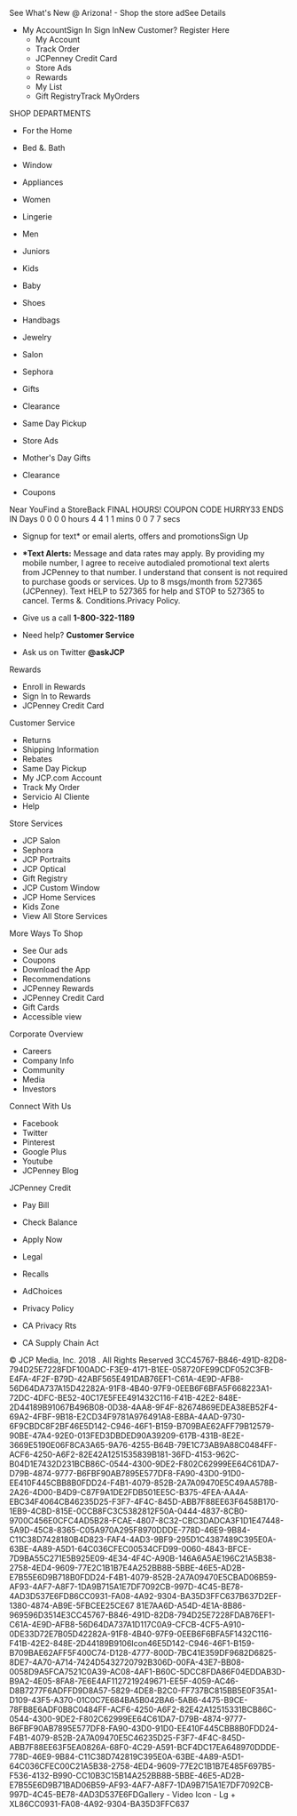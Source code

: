 See What's New @ Arizona! - Shop the store adSee Details

*   My AccountSign In Sign InNew Customer? Register Here
    *   My Account
    *   Track Order
    *   JCPenney Credit Card
    *   Store Ads
    *   Rewards
    *   My List
    *   Gift RegistryTrack MyOrders

SHOP DEPARTMENTS

*   For the Home
*   Bed &. Bath
*   Window
*   Appliances
*   Women
*   Lingerie
*   Men
*   Juniors
*   Kids
*   Baby
*   Shoes
*   Handbags
*   Jewelry
*   Salon
*   Sephora
*   Gifts
*   Clearance

*   Same Day Pickup
*   Store Ads
*   Mother's Day Gifts
*   Clearance
*   Coupons

Near YouFind a StoreBack FINAL HOURS! COUPON CODE HURRY33 ENDS IN Days 0 0 0 0 hours 4 4 1 1 mins 0 0 7 7 secs

*   Signup for text\* or email alerts, offers and promotionsSign Up
*   **\*Text Alerts:** Message and data rates may apply. By providing my mobile number, I agree to receive autodialed promotional text alerts from JCPenney to that number. I understand that consent is not required to purchase goods or services. Up to 8 msgs/month from 527365 (JCPenney). Text HELP to 527365 for help and STOP to 527365 to cancel. Terms &. Conditions.Privacy Policy.

*   Give us a call **1-800-322-1189**
*   Need help? **Customer Service**
*   Ask us on Twitter **@askJCP**

Rewards

*   Enroll in Rewards
*   Sign In to Rewards
*   JCPenney Credit Card

Customer Service

*   Returns
*   Shipping Information
*   Rebates
*   Same Day Pickup
*   My JCP.com Account
*   Track My Order
*   Servicio Al Cliente
*   Help

Store Services

*   JCP Salon
*   Sephora
*   JCP Portraits
*   JCP Optical
*   Gift Registry
*   JCP Custom Window
*   JCP Home Services
*   Kids Zone
*   View All Store Services

More Ways To Shop

*   See Our ads
*   Coupons
*   Download the App
*   Recommendations
*   JCPenney Rewards
*   JCPenney Credit Card
*   Gift Cards
*   Accessible view

Corporate Overview

*   Careers
*   Company Info
*   Community
*   Media
*   Investors

Connect With Us

*   Facebook
*   Twitter
*   Pinterest
*   Google Plus
*   Youtube
*   JCPenney Blog

JCPenney Credit

*   Pay Bill
*   Check Balance
*   Apply Now

*   Legal
*   Recalls
*   AdChoices

*   Privacy Policy
*   CA Privacy Rts
*   CA Supply Chain Act

© JCP Media, Inc. 2018 . All Rights Reserved 3CC45767-B846-491D-82D8-794D25E7228FDF100ADC-F3E9-4171-B1EE-058720FE99CDF052C3FB-E4FA-4F2F-B79D-42ABF565E491DAB76EF1-C61A-4E9D-AFB8-56D64DA737A15D42282A-91F8-4B40-97F9-0EEB6F6BFA5F668223A1-72DC-4DFC-BE52-40C17E5FEE491432C116-F41B-42E2-848E-2D44189B91067B496B08-0D38-4AA8-9F4F-82674869EDEA38EB52F4-69A2-4FBF-9B18-E2CD34F9781A976491A8-E8BA-4AAD-9730-6F9CBDC8F2BF46E5D142-C946-46F1-B159-B709BAE62AFF79B12579-90BE-47A4-92E0-013FED3DBDED90A39209-617B-431B-8E2E-3669E5190E06F8CA3A65-9A76-4255-B64B-79E1C73AB9A88C0484FF-ACF6-4250-A6F2-82E42A1251535839B181-36FD-4153-962C-B04D1E7432D231BCB86C-0544-4300-9DE2-F802C62999EE64C61DA7-D79B-4874-9777-B6FBF90AB7895E577DF8-FA90-43D0-91D0-EE410F445CBB8B0FDD24-F4B1-4079-852B-2A7A09470E5C49AA578B-2A26-4D00-B4D9-C87F9A1DE2FDB501EE5C-B375-4FEA-AA4A-EBC34F4064CB46235D25-F3F7-4F4C-845D-ABB7F88EE63F6458B170-1EB9-4CBD-815E-0CCB8FC3C5382812F50A-0444-4837-8CB0-9700C456E0CFC4AD5B28-FCAE-4807-8C32-CBC3DADCA3F1D1E47448-5A9D-45C8-8365-C05A970A295F8970DDDE-778D-46E9-9B84-C11C38D7428180B4D823-FAF4-4AD3-9BF9-295D1C4387489C395E0A-63BE-4A89-A5D1-64C036CFEC00534CFD99-0060-4843-BFCE-7D9BA55C271E5B925E09-4E34-4F4C-A90B-146A6A5AE196C21A5B38-2758-4ED4-9609-77E2C1B1B7E4A252BB8B-5BBE-46E5-AD2B-E7B55E6D9B718B0FDD24-F4B1-4079-852B-2A7A09470E5CBAD06B59-AF93-4AF7-A8F7-1DA9B715A1E7DF7092CB-997D-4C45-BE78-4AD3D537E6FD86CC0931-FA08-4A92-9304-BA35D3FFC637B637D2EF-1380-4874-AB9E-5FBCEE25CE67 81E7AA6D-A54D-4E1A-8B86-969596D3514E3CC45767-B846-491D-82D8-794D25E7228FDAB76EF1-C61A-4E9D-AFB8-56D64DA737A1D117C0A9-CFCB-4CF5-A910-0DE33D72E7B05D42282A-91F8-4B40-97F9-0EEB6F6BFA5F1432C116-F41B-42E2-848E-2D44189B9106Icon46E5D142-C946-46F1-B159-B709BAE62AFF5F400C74-D128-4777-800D-7BC41E359DF9682D6825-8DE7-4A70-A714-7424D5432720792B306D-00FA-43E7-BB08-0058D9A5FCA7521C0A39-AC08-4AF1-B60C-5DCC8FDA86F04EDDAB3D-B9A2-4E05-8FA8-7E6E4AF1127219249671-EE5F-4059-AC46-D8B7277F6ADFFD9D8A57-5829-4DE8-B2C0-FF737BC815BB5E0F35A1-D109-43F5-A370-01C0C7E684BA5B042BA6-5AB6-4475-B9CE-78FB8E6ADF0B8C0484FF-ACF6-4250-A6F2-82E42A12515331BCB86C-0544-4300-9DE2-F802C62999EE64C61DA7-D79B-4874-9777-B6FBF90AB7895E577DF8-FA90-43D0-91D0-EE410F445CBB8B0FDD24-F4B1-4079-852B-2A7A09470E5C46235D25-F3F7-4F4C-845D-ABB7F88EE63F5EA0826A-68F0-4C29-A591-BCF4DC17EA648970DDDE-778D-46E9-9B84-C11C38D742819C395E0A-63BE-4A89-A5D1-64C036CFEC00C21A5B38-2758-4ED4-9609-77E2C1B1B7E485F697B5-F536-4132-B990-CC10B3C15B14A252BB8B-5BBE-46E5-AD2B-E7B55E6D9B71BAD06B59-AF93-4AF7-A8F7-1DA9B715A1E7DF7092CB-997D-4C45-BE78-4AD3D537E6FDGallery - Video Icon - Lg + XL86CC0931-FA08-4A92-9304-BA35D3FFC637